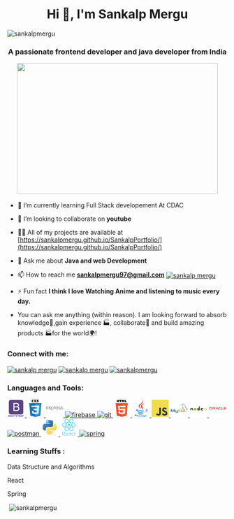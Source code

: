 <h1 align="center">Hi 👋, I'm Sankalp Mergu</h1><p align="left"> <img src="https://komarev.com/ghpvc/?username=sankalpmergu&label=Profile%20views&color=0e75b6&style=flat" alt="sankalpmergu" /> </p>
<h3 align="center">A passionate frontend developer and java developer from India</h3>
<p align="center">
  <img width="460" height="300" src="https://user-images.githubusercontent.com/69752459/123550442-15236800-d78b-11eb-851b-c2a48938bd96.gif">
</p>
 
 
- 🌱 I’m currently learning Full Stack developement At CDAC

- 👯 I’m looking to collaborate on **youtube**

- 👨‍💻 All of my projects are available at [https://sankalpmergu.github.io/SankalpPortfolio/](https://sankalpmergu.github.io/SankalpPortfolio/)

- 💬 Ask me about **Java and web Development**

- 📫 How to reach me **sankalpmergu97@gmail.com** <a href="https://fb.com/sankalp mergu" target="blank"><img align="center" src="https://img.shields.io/badge/Gmail-D14836?style=for-the-badge&logo=gmail&logoColor=white" alt="sankalp mergu" height="30" width="70" /></a>

- ⚡ Fun fact **I think I love Watching Anime and listening to music every day.**
- You can ask me anything (within reason). I am looking forward to absorb knowledge🧠,gain experience 🏭, collaborate🤝 and build amazing products 🏭for the world🌍!

<h3 align="left">Connect with me:</h3>
<p align="left">
<a href="https://www.linkedin.com/in/sankalp-mergu-66a05915b" target="blank"><img align="center" src="https://img.shields.io/badge/LinkedIn-0077B5?style=for-the-badge&logo=linkedin&logoColor=white" alt="sankalp mergu" height="40" width="100" /></a>
<a href="https://fb.com/sankalp mergu" target="blank"><img align="center" src="https://img.shields.io/badge/Facebook-1877F2?style=for-the-badge&logo=facebook&logoColor=white" alt="sankalp mergu" height="40" width="100" /></a>
<a href="https://instagram.com/sankalpmergu" target="blank"><img align="center" src="https://img.shields.io/badge/Instagram-E4405F?style=for-the-badge&logo=instagram&logoColor=white" alt="sankalpmergu" height="40" width="100" /></a>
</p>

<h3 align="left">Languages and Tools:</h3>
<p align="left"> <a href="https://getbootstrap.com" target="_blank"> <img src="https://raw.githubusercontent.com/devicons/devicon/master/icons/bootstrap/bootstrap-plain-wordmark.svg" alt="bootstrap" width="40" height="40"/> </a> <a href="https://www.w3schools.com/css/" target="_blank"> <img src="https://raw.githubusercontent.com/devicons/devicon/master/icons/css3/css3-original-wordmark.svg" alt="css3" width="40" height="40"/> </a> <a href="https://expressjs.com" target="_blank"> <img src="https://raw.githubusercontent.com/devicons/devicon/master/icons/express/express-original-wordmark.svg" alt="express" width="40" height="40"/> </a> <a href="https://firebase.google.com/" target="_blank"> <img src="https://www.vectorlogo.zone/logos/firebase/firebase-icon.svg" alt="firebase" width="40" height="40"/> </a> <a href="https://git-scm.com/" target="_blank"> <img src="https://www.vectorlogo.zone/logos/git-scm/git-scm-icon.svg" alt="git" width="40" height="40"/> </a> <a href="https://www.w3.org/html/" target="_blank"> <img src="https://raw.githubusercontent.com/devicons/devicon/master/icons/html5/html5-original-wordmark.svg" alt="html5" width="40" height="40"/> </a> <a href="https://www.java.com" target="_blank"> <img src="https://raw.githubusercontent.com/devicons/devicon/master/icons/java/java-original.svg" alt="java" width="40" height="40"/> </a> <a href="https://developer.mozilla.org/en-US/docs/Web/JavaScript" target="_blank"> <img src="https://raw.githubusercontent.com/devicons/devicon/master/icons/javascript/javascript-original.svg" alt="javascript" width="40" height="40"/> </a> <a href="https://www.mysql.com/" target="_blank"> <img src="https://raw.githubusercontent.com/devicons/devicon/master/icons/mysql/mysql-original-wordmark.svg" alt="mysql" width="40" height="40"/> </a> <a href="https://nodejs.org" target="_blank"> <img src="https://raw.githubusercontent.com/devicons/devicon/master/icons/nodejs/nodejs-original-wordmark.svg" alt="nodejs" width="40" height="40"/> </a> <a href="https://www.oracle.com/" target="_blank"> <img src="https://raw.githubusercontent.com/devicons/devicon/master/icons/oracle/oracle-original.svg" alt="oracle" width="40" height="40"/> </a> <a href="https://postman.com" target="_blank"> <img src="https://www.vectorlogo.zone/logos/getpostman/getpostman-icon.svg" alt="postman" width="40" height="40"/> </a> <a href="https://www.python.org" target="_blank"> <img src="https://raw.githubusercontent.com/devicons/devicon/master/icons/python/python-original.svg" alt="python" width="40" height="40"/> </a> <a href="https://reactjs.org/" target="_blank"> <img src="https://raw.githubusercontent.com/devicons/devicon/master/icons/react/react-original-wordmark.svg" alt="react" width="40" height="40"/> </a> <a href="https://spring.io/" target="_blank"> <img src="https://www.vectorlogo.zone/logos/springio/springio-icon.svg" alt="spring" width="40" height="40"/> </a> </p>
<h3 align="left">Learning Stuffs :</h3>
<p align="left">Data Structure and Algorithms</p>
<p align="left">React<p>
<p align="left">Spring<p>

<p>&nbsp;<img align="center" src="https://github-readme-stats.vercel.app/api?username=sankalpmergu&show_icons=true&locale=en" alt="sankalpmergu" /></p>
